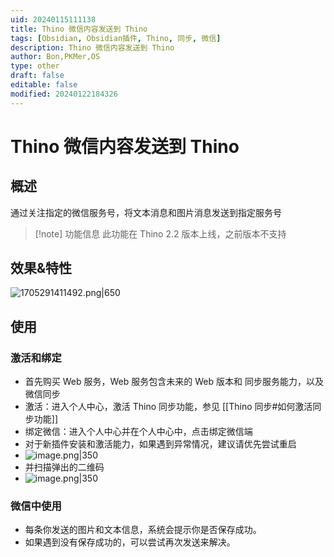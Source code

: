 ```yaml
---
uid: 20240115111138
title: Thino 微信内容发送到 Thino
tags: [Obsidian, Obsidian插件, Thino, 同步, 微信]
description: Thino 微信内容发送到 Thino
author: Bon,PKMer,OS
type: other
draft: false
editable: false
modified: 20240122184326
---
```


# Thino 微信内容发送到 Thino

## 概述

通过关注指定的微信服务号，将文本消息和图片消息发送到指定服务号

> [!note] 功能信息
> 此功能在 Thino 2.2 版本上线，之前版本不支持

## 效果&特性

![1705291411492.png|650](https://cdn.pkmer.cn/images/1705291411492.png!pkmer)

## 使用

### 激活和绑定

- 首先购买 Web 服务，Web 服务包含未来的 Web 版本和 同步服务能力，以及微信同步
- 激活：进入个人中心，激活 Thino 同步功能，参见 [[Thino 同步#如何激活同步功能]]
- 绑定微信：进入个人中心并在个人中心中，点击绑定微信端
- 对于新插件安装和激活能力，如果遇到异常情况，建议请优先尝试重启
- ![image.png|350](https://cdn.pkmer.cn/images/20240115120704.png!pkmer)
- 并扫描弹出的二维码
- ![image.png|350](https://cdn.pkmer.cn/images/20240115120729.png!pkmer)

### 微信中使用

- 每条你发送的图片和文本信息，系统会提示你是否保存成功。
- 如果遇到没有保存成功的，可以尝试再次发送来解决。